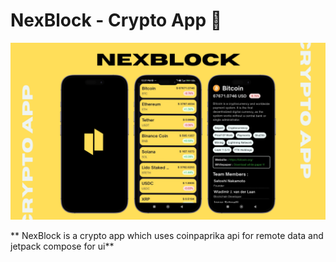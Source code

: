 # NexBlock - Crypto App 🚀
![App Screenshot](https://github.com/shalenMathew/NexBlock-CryptoApp/blob/master/images/crypto_banner.png)

** NexBlock is a crypto app which uses coinpaprika api for remote data and jetpack compose for ui**

